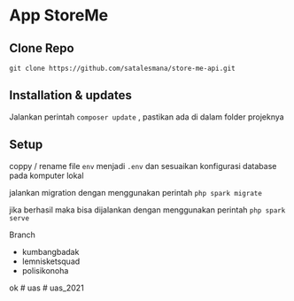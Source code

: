 # App StoreMe

## Clone Repo
  `git clone https://github.com/satalesmana/store-me-api.git`

## Installation & updates
  Jalankan perintah  `composer update` , pastikan ada di dalam folder projeknya


## Setup

coppy / rename file `env` menjadi `.env` dan sesuaikan konfigurasi database pada komputer lokal

jalankan migration dengan menggunakan perintah 
  `php spark migrate`

jika berhasil maka bisa dijalankan dengan menggunakan perintah 
  `php spark serve `

Branch 
  - kumbangbadak
  - lemnisketsquad
  - polisikonoha

ok
#   u a s  
 #   u a s _ 2 0 2 1  
 